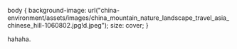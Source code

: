 
body {
  background-image: url("china-environment/assets/images/china_mountain_nature_landscape_travel_asia_chinese_hill-1060802.jpg!d.jpeg");
  size: cover;
}

<p>hahaha.</p>
